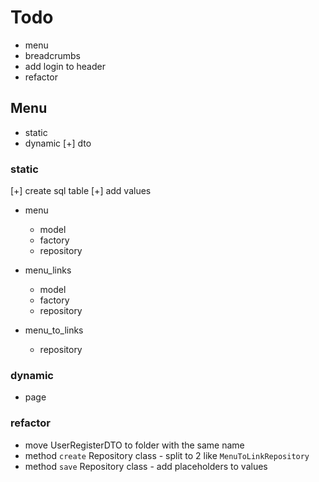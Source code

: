 # Todo

- menu
- breadcrumbs
- add login to header
- refactor

## Menu

- static
- dynamic
[+] dto

### static

[+] create sql table
[+] add values

- menu
  - model
  - factory
  - repository

- menu_links
  - model
  - factory
  - repository

- menu_to_links
  - repository

### dynamic

- page

### refactor

- move UserRegisterDTO to folder with the same name
- method `create` Repository class - split to 2 like `MenuToLinkRepository`
- method `save` Repository class - add placeholders to values
